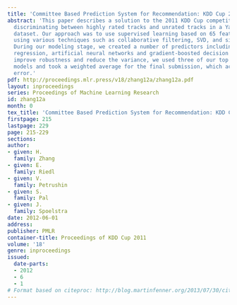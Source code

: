 ```yaml
---
title: 'Committee Based Prediction System for Recommendation: KDD Cup 2011, Track2'
abstract: 'This paper describes a solution to the 2011 KDD Cup competition, Track2:
  discriminating between highly rated tracks and unrated tracks in a Yahoo! Music
  dataset. Our approach was to use supervised learning based on 65 features generated
  using various techniques such as collaborative filtering, SVD, and similarity scoring.
  During our modeling stage, we created a number of predictors including logistic
  regression, artificial neural networks and gradient-boosted decision trees. To further
  improve robustness and reduce the variance, we used three of our top performing
  models and took a weighted average for the final submission, which achieved 4.3768%
  error.'
pdf: http://proceedings.mlr.press/v18/zhang12a/zhang12a.pdf
layout: inproceedings
series: Proceedings of Machine Learning Research
id: zhang12a
month: 0
tex_title: 'Committee Based Prediction System for Recommendation: KDD Cup 2011, Track2'
firstpage: 215
lastpage: 229
page: 215-229
sections: 
author:
- given: H.
  family: Zhang
- given: E.
  family: Riedl
- given: V.
  family: Petrushin
- given: S.
  family: Pal
- given: J.
  family: Spoelstra
date: 2012-06-01
address: 
publisher: PMLR
container-title: Proceedings of KDD Cup 2011
volume: '18'
genre: inproceedings
issued:
  date-parts:
  - 2012
  - 6
  - 1
# Format based on citeproc: http://blog.martinfenner.org/2013/07/30/citeproc-yaml-for-bibliographies/
---
```

